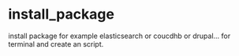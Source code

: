 install_package
===============

install package for example elasticsearch or coucdhb or drupal... for terminal and create an script.
